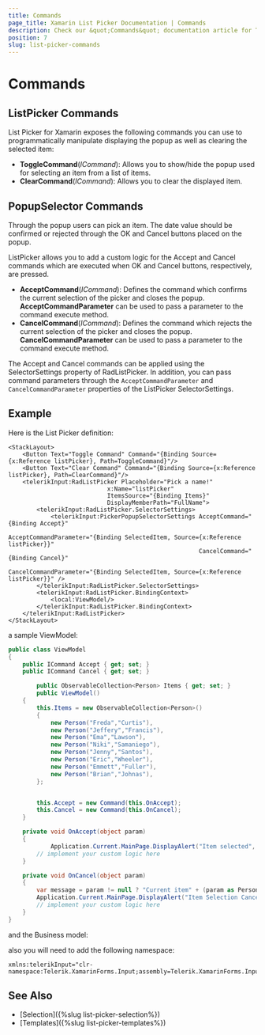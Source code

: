 ```yaml
---
title: Commands
page_title: Xamarin List Picker Documentation | Commands
description: Check our &quot;Commands&quot; documentation article for Telerik ListPicker for Xamarin control.
position: 7
slug: list-picker-commands
---
```


# Commands

## ListPicker Commands

List Picker for Xamarin exposes the following commands you can use to programmatically manipulate displaying the popup as well as clearing the selected item:

* **ToggleCommand**(*ICommand*): Allows you to show/hide the popup used for selecting an item from a list of items.
* **ClearCommand**(*ICommand*): Allows you to clear the displayed item.

## PopupSelector Commands

Through the popup users can pick an item. The date value should be confirmed or rejected through the OK and Cancel buttons placed on the popup.

ListPicker allows you to add a custom logic for the Accept and Cancel commands which are executed when OK and Cancel buttons, respectively, are pressed.

* **AcceptCommand**(*ICommand*): Defines the command which confirms the current selection of the picker and closes the popup. **AcceptCommandParameter** can be used to pass a parameter to the command execute method.
* **CancelCommand**(*ICommand*): Defines the command which rejects the current selection of the picker and closes the popup. **CancelCommandParameter** can be used to pass a parameter to the command execute method.

The Accept and Cancel commands can be applied using the SelectorSettings property of RadListPicker. In addition, you can pass command parameters through the `AcceptCommandParameter` and `CancelCommandParameter` properties of the ListPicker SelectorSettings.


## Example

Here is the List Picker definition:

```XAML
<StackLayout>
    <Button Text="Toggle Command" Command="{Binding Source={x:Reference listPicker}, Path=ToggleCommand}"/>
    <Button Text="Clear Command" Command="{Binding Source={x:Reference listPicker}, Path=ClearCommand}"/>
	<telerikInput:RadListPicker Placeholder="Pick a name!" 
							x:Name="listPicker"
							ItemsSource="{Binding Items}" 
							DisplayMemberPath="FullName">
		<telerikInput:RadListPicker.SelectorSettings>
			<telerikInput:PickerPopupSelectorSettings AcceptCommand="{Binding Accept}"
													  AcceptCommandParameter="{Binding SelectedItem, Source={x:Reference listPicker}}"
													  CancelCommand="{Binding Cancel}"
													  CancelCommandParameter="{Binding SelectedItem, Source={x:Reference listPicker}}" />
		</telerikInput:RadListPicker.SelectorSettings>
        <telerikInput:RadListPicker.BindingContext>
            <local:ViewModel/>
        </telerikInput:RadListPicker.BindingContext>
    </telerikInput:RadListPicker>
</StackLayout>
```

a sample ViewModel:

```C#
public class ViewModel
{
    public ICommand Accept { get; set; }
    public ICommand Cancel { get; set; }

        public ObservableCollection<Person> Items { get; set; }
        public ViewModel()
    {
        this.Items = new ObservableCollection<Person>()
        {
            new Person("Freda","Curtis"),
            new Person("Jeffery","Francis"),
            new Person("Ema","Lawson"),
            new Person("Niki","Samaniego"),
            new Person("Jenny","Santos"),
            new Person("Eric","Wheeler"),
            new Person("Emmett","Fuller"),
            new Person("Brian","Johnas"),
        };


        this.Accept = new Command(this.OnAccept);
        this.Cancel = new Command(this.OnCancel);
    }

    private void OnAccept(object param)
    {
            Application.Current.MainPage.DisplayAlert("Item selected", "New Item: " + (param as Person).FullName, "OK");
        // implement your custom logic here
    }

    private void OnCancel(object param)
    {
        var message = param != null ? "Current item" + (param as Person).FullName : "Currently no item is selected";
        Application.Current.MainPage.DisplayAlert("Item Selection Canceled", message, "OK");
        // implement your custom logic here
    }
}
```

and the Business model:

<snippet id='listpicker-getting-started-business-model' />

also you will need to add the following namespace:

```XAML
xmlns:telerikInput="clr-namespace:Telerik.XamarinForms.Input;assembly=Telerik.XamarinForms.Input"
```

## See Also

- [Selection]({%slug list-picker-selection%})
- [Templates]({%slug list-picker-templates%})
